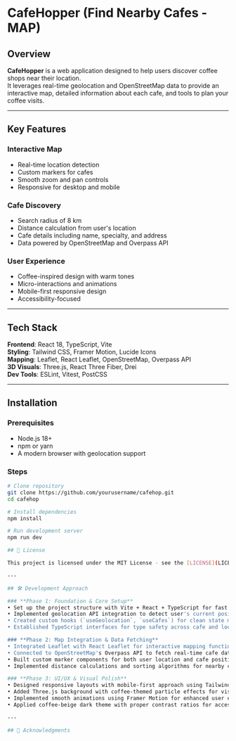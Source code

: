 # CafeHopper (Find Nearby Cafes - MAP)

## Overview

**CafeHopper** is a web application designed to help users discover coffee shops near their location.  
It leverages real-time geolocation and OpenStreetMap data to provide an interactive map, detailed information about each cafe, and tools to plan your coffee visits.

---

## Key Features

### Interactive Map
- Real-time location detection  
- Custom markers for cafes  
- Smooth zoom and pan controls  
- Responsive for desktop and mobile  

### Cafe Discovery
- Search radius of 8 km  
- Distance calculation from user's location  
- Cafe details including name, specialty, and address  
- Data powered by OpenStreetMap and Overpass API  

### User Experience
- Coffee-inspired design with warm tones  
- Micro-interactions and animations  
- Mobile-first responsive design  
- Accessibility-focused  

---

## Tech Stack

**Frontend**: React 18, TypeScript, Vite  
**Styling**: Tailwind CSS, Framer Motion, Lucide Icons  
**Mapping**: Leaflet, React Leaflet, OpenStreetMap, Overpass API  
**3D Visuals**: Three.js, React Three Fiber, Drei  
**Dev Tools**: ESLint, Vitest, PostCSS  

---

## Installation

### Prerequisites
- Node.js 18+  
- npm or yarn  
- A modern browser with geolocation support  

### Steps
```bash
# Clone repository
git clone https://github.com/yourusername/cafehop.git
cd cafehop

# Install dependencies
npm install

# Run development server
npm run dev

## 📄 License

This project is licensed under the MIT License - see the [LICENSE](LICENSE) file for details.

---

## 🛠️ Development Approach

### **Phase 1: Foundation & Core Setup**
• Set up the project structure with Vite + React + TypeScript for fast development
• Implemented geolocation API integration to detect user's current position
• Created custom hooks (`useGeolocation`, `useCafes`) for clean state management
• Established TypeScript interfaces for type safety across cafe and location data

### **Phase 2: Map Integration & Data Fetching**
• Integrated Leaflet with React Leaflet for interactive mapping functionality
• Connected to OpenStreetMap's Overpass API to fetch real-time cafe data within 8km radius
• Built custom marker components for both user location and cafe positions
• Implemented distance calculations and sorting algorithms for nearby cafe discovery

### **Phase 3: UI/UX & Visual Polish**
• Designed responsive layouts with mobile-first approach using Tailwind CSS
• Added Three.js background with coffee-themed particle effects for visual appeal
• Implemented smooth animations using Framer Motion for enhanced user experience
• Applied coffee-beige dark theme with proper contrast ratios for accessibility

---

## 🙏 Acknowledgments